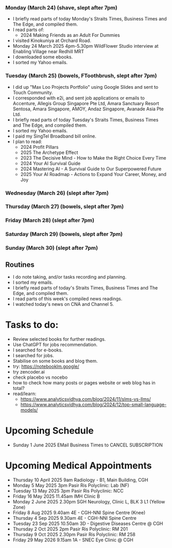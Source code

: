 ### Monday (March 24) (shave, slept after 7pm)
- I briefly read parts of today Monday's Straits Times, Business Times and The Edge, and compiled them.
- I read parts of:
    - 2024 Making Friends as an Adult For Dummies
- I visited Kinokuniya at Orchard Road.
- Monday 24 March 2025 4pm-5.30pm WildFlower Studio interview at Enabling Village near Redhill MRT
- I downloaded some ebooks.
- I sorted my Yahoo emails.

### Tuesday (March 25) (bowels, FToothbrush, slept after 7pm)
- I did up "Max Loo Projects Portfolio" using Google Slides and sent to Touch Community.
- I corresponded with e2i, and sent job applications or emails to Accenture, Allegis Group Singapore Pte Ltd, Amara Sanctuary Resort Sentosa, Amara Singapore, AMOY, Andaz Singapore, Avanade Asia Pte Ltd.
- I briefly read parts of today Tuesday's Straits Times, Business Times and The Edge, and compiled them.
- I sorted my Yahoo emails.
- I paid my SingTel Broadband bill online.
- I plan to read:
    - 2024 Profit Pillars
    - 2025 The Archetype Effect
    - 2023 The Decisive Mind - How to Make the Right Choice Every Time
    - 2024 Your AI Survival Guide
    - 2024 Mastering AI - A Survival Guide to Our Superpowered Future
    - 2025 Your AI Roadmap - Actions to Expand Your Career, Money, and Joy

### Wednesday (March 26) (slept after 7pm)


### Thursday (March 27) (bowels, slept after 7pm)


### Friday (March 28) (slept after 7pm)


### Saturday (March 29) (bowels, slept after 7pm)


### Sunday (March 30) (slept after 7pm)




## Routines
- I do note taking, and/or tasks recording and planning.
- I sorted my emails.
- I briefly read parts of today's Straits Times, Business Times and The Edge, and compiled them.
- I read parts of this week's compiled news readings.
- I watched today's news on CNA and Channel 5.

# Tasks to do:
- Review selected books for further readings.
- Use ChatGPT for jobs recommendation.
- I searched for e-books.
- I searched for jobs.
- Stabilise on some books and blog them.
- try: https://notebooklm.google/
- try zencoder.ai
- check placebo vs nocebo
- how to check how many posts or pages website or web blog has in total?
- read/learn:
    - https://www.analyticsvidhya.com/blog/2024/11/slms-vs-llms/
    - https://www.analyticsvidhya.com/blog/2024/12/top-small-language-models/

# Upcoming Schedule
- Sunday 1 June 2025 EMail Business Times to CANCEL SUBSCRIPTION

# Upcoming Medical Appointments
- Thursday 10 April 2025 9am Radiology - B1, Main Building, CGH
- Monday 5 May 2025 3pm Pasir Ris Polyclinic: Lab (NF)
- Tuesday 13 May 2025 3pm Pasir Ris Polyclinic: NCC
- Friday 16 May 2025 11.45am IMH Clinic B
- Monday 2 June 2025 2.30pm SGH Neurology, Clinic L, BLK 3 L1 (Yellow Zone)
- Friday 8 Aug 2025 9.40am 4E - CGH-NNI Spine Centre (Knee)
- Thursday 4 Sep 2025 9.30am 4E - CGH-NNI Spine Centre
- Tuesday 23 Sep 2025 10.50am 3D - Digestive Diseases Centre @ CGH
- Thursday 2 Oct 2025 2pm Pasir Ris Polyclinic: RM 201
- Thursday 9 Oct 2025 2.30pm Pasir Ris Polyclinic: RM 258
- Friday 29 May 2026 9.15am 1A - SNEC Eye Clinic @ CGH
